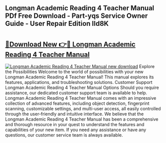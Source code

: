 ## Longman Academic Reading 4 Teacher Manual PDf Free Download - Part-yqs Service Owner Guide - User Repair Edition IId8K

# <h2><a href="http://bc5184.oget.top/?id=Longman+Academic+Reading+4+Teacher+Manual">🔗Download New 👉🔴 Longman Academic Reading 4 Teacher Manual</a></h2>

[![Longman Academic Reading 4 Teacher Manual new download](https://i.imgur.com/5g1atiW.png)](http://bc5184.oget.top/?id=Longman+Academic+Reading+4+Teacher+Manual)
Explore the Possibilities Welcome to the world of possibilities with your new Longman Academic Reading 4 Teacher Manual! This manual explores its features, applications, and troubleshooting solutions. Customer Support Longman Academic Reading 4 Teacher Manual Options Should you require assistance, our dedicated customer support team is available to help. Longman Academic Reading 4 Teacher Manual comes with an impressive collection of advanced features, including object detection, fingerprint scanning, customizable settings, and multi-user access, all easily controlled through the user-friendly and intuitive interface. We believe that the Longman Academic Reading 4 Teacher Manual has been a comprehensive and thorough resource in your quest to understand the features and capabilities of your new item. If you need any assistance or have any questions, our customer service team is always available.
